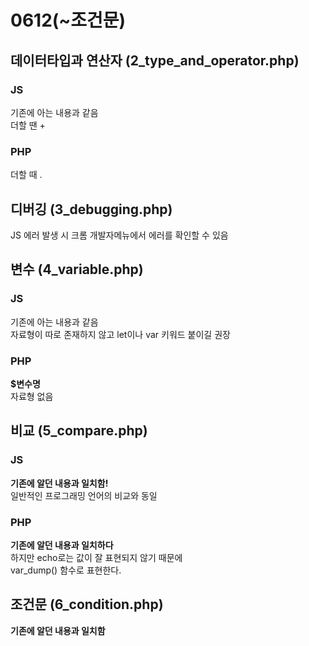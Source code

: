 # 0612(~조건문)

## 데이터타입과 연산자 (2_type_and_operator.php)

### JS
기존에 아는 내용과 같음  
더할 땐 +  

### PHP
더할 때 .  

## 디버깅 (3_debugging.php)
JS 에러 발생 시 크롬 개발자메뉴에서 에러를 확인할 수 있음  

## 변수 (4_variable.php)

### JS
기존에 아는 내용과 같음  
자료형이 따로 존재하지 않고 let이나 var 키워드 붙이길 권장  

### PHP
**$변수명**  
자료형 없음  

## 비교 (5_compare.php)

### JS
**기존에 알던 내용과 일치함!**  
일반적인 프로그래밍 언어의 비교와 동일  

### PHP
**기존에 알던 내용과 일치하다**  
하지만 echo로는 값이 잘 표현되지 않기 때문에  
var_dump() 함수로 표현한다.  

## 조건문 (6_condition.php)
**기존에 알던 내용과 일치함**  
